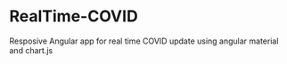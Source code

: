 # RealTime-COVID
Resposive Angular app for real time COVID update using angular material and chart.js
